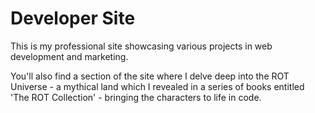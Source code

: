 # Developer Site

This is my professional site showcasing various projects in web development and marketing.

You'll also find a section of the site where I delve deep into the ROT Universe - a mythical land which I revealed in a series of books entitled 'The ROT Collection' - bringing the characters to life in code.